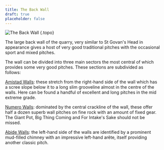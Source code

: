 ```yaml
---
title: The Back Wall
draft: true
placeholder: false
---
```




![The Back Wall](/img/peak/matlock/caretaker-back-wall.gif)
{.topo}

The large back wall of the quarry, very similar to St Govan's Head in appearance gives a host of very good traditional pitches with the occasional sport and mixed pitches.

The wall can be divided into three main sectors the most central of which provides some very good pitches. These sections are subdivided as follows:

[Amistad Walls](../caretaker-quarry-the-amistad-walls): these stretch from the right-hand side of the wall which has a scree slope below it to a long slim grooveline almost in the centre of the walls. Here can be found a handful of excellent and long pitches in the mid extreme grade.

[Numero Walls](../caretaker-quarry-numero-uno-wall): dominated by the central crackline of the wall, these offer half a dozen superb wall pitches on fine rock with an amount of fixed gear. The Giant Pot, Big Thing Coming and For Intake's Sake should not be missed.

[Abide Walls](../caretaker-quarry-abide-walls): the left-hand side of the walls are identified by a prominent mud-filled chimney with an impressive left-hand arête, itself providing another classic pitch.


